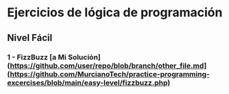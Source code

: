 # Ejercicios de lógica de programación 

## Nivel Fácil

### 1 - FizzBuzz [a Mi Solución](https://github.com/user/repo/blob/branch/other_file.md](https://github.com/MurcianoTech/practice-programming-excercises/blob/main/easy-level/fizzbuzz.php)

